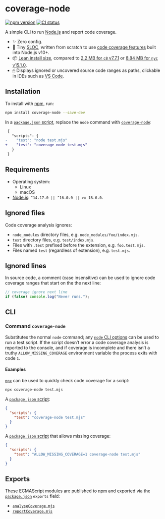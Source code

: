 # coverage-node

[![npm version](https://badgen.net/npm/v/coverage-node)](https://npm.im/coverage-node) [![CI status](https://github.com/jaydenseric/coverage-node/workflows/CI/badge.svg)](https://github.com/jaydenseric/coverage-node/actions)

A simple CLI to run [Node.js](https://nodejs.org) and report code coverage.

- ✨ Zero config.
- 🏁 Tiny [SLOC](https://en.wikipedia.org/wiki/Source_lines_of_code), written from scratch to use [code coverage features](https://nodejs.org/api/cli.html#cli_node_v8_coverage_dir) built into Node.js v10+.
- 📦 [Lean install size](https://packagephobia.com/result?p=coverage-node), compared to [2.2 MB for `c8` v7.7.1](https://packagephobia.com/result?p=c8@7.7.1) or [8.84 MB for `nyc` v15.1.0](https://packagephobia.com/result?p=nyc@15.1.0).
- 🖱 Displays ignored or uncovered source code ranges as paths, clickable in IDEs such as [VS Code](https://code.visualstudio.com).

## Installation

To install with [npm](https://npmjs.com/get-npm), run:

```sh
npm install coverage-node --save-dev
```

In a [`package.json` script](https://docs.npmjs.com/cli/v8/configuring-npm/package-json#scripts), replace the `node` command with [`coverage-node`](#command-coverage-node):

```diff
 {
   "scripts": {
-    "test": "node test.mjs"
+    "test": "coverage-node test.mjs"
   }
 }
```

## Requirements

- Operating system:
  - Linux
  - macOS
- [Node.js](https://nodejs.org): `^14.17.0 || ^16.0.0 || >= 18.0.0`.

## Ignored files

Code coverage analysis ignores:

- `node_modules` directory files, e.g. `node_modules/foo/index.mjs`.
- `test` directory files, e.g. `test/index.mjs`.
- Files with `.test` prefixed before the extension, e.g. `foo.test.mjs`.
- Files named `test` (regardless of extension), e.g. `test.mjs`.

## Ignored lines

In source code, a comment (case insensitive) can be used to ignore code coverage ranges that start on the the next line:

```js
// coverage ignore next line
if (false) console.log("Never runs.");
```

## CLI

### Command `coverage-node`

Substitutes the normal `node` command; any [`node` CLI options](https://nodejs.org/api/cli.html#cli_options) can be used to run a test script. If the script doesn’t error a code coverage analysis is reported to the console, and if coverage is incomplete and there isn’t a truthy `ALLOW_MISSING_COVERAGE` environment variable the process exits with code `1`.

#### Examples

[`npx`](https://docs.npmjs.com/cli/v8/commands/npx) can be used to quickly check code coverage for a script:

```sh
npx coverage-node test.mjs
```

A [`package.json` script](https://docs.npmjs.com/cli/v8/configuring-npm/package-json#scripts):

```json
{
  "scripts": {
    "test": "coverage-node test.mjs"
  }
}
```

A [`package.json` script](https://docs.npmjs.com/cli/v8/configuring-npm/package-json#scripts) that allows missing coverage:

```json
{
  "scripts": {
    "test": "ALLOW_MISSING_COVERAGE=1 coverage-node test.mjs"
  }
}
```

## Exports

These ECMAScript modules are published to [npm](https://npmjs.com) and exported via the [`package.json`](./package.json) `exports` field:

- [`analyseCoverage.mjs`](./analyseCoverage.mjs)
- [`reportCoverage.mjs`](./reportCoverage.mjs)
